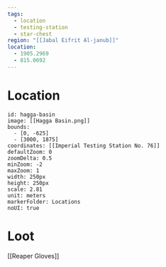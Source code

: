 ```yaml
---
tags:
  - location
  - testing-station
  - star-chest
region: "[[Jabal Eifrit Al-janub]]"
location:
  - 1905.2969
  - 815.0692
---
```

# Location
```leaflet
id: hagga-basin
image: [[Hagga Basin.png]]
bounds:
  - [0, -625]
  - [3000, 1875]
coordinates: [[Imperial Testing Station No. 76]]
defaultZoom: 0
zoomDelta: 0.5
minZoom: -2
maxZoom: 1
width: 250px
height: 250px
scale: 2.81
unit: meters
markerFolder: Locations
noUI: true
```
# Loot
[[Reaper Gloves]]